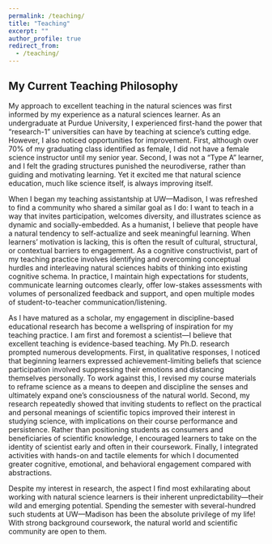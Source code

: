 ```yaml
---
permalink: /teaching/
title: "Teaching"
excerpt: ""
author_profile: true
redirect_from: 
  - /teaching/
---
```


My Current Teaching Philosophy
-----
My approach to excellent teaching in the natural sciences was first informed by my experience as a natural sciences learner. As an undergraduate at Purdue University, I experienced first-hand the power that “research-1” universities can have by teaching at science’s cutting edge. However, I also noticed opportunities for improvement. First, although over 70% of my graduating class identified as female, I did not have a female science instructor until my senior year. Second, I was not a “Type A” learner, and I felt the grading structures punished the neurodiverse, rather than guiding and motivating learning. Yet it excited me that natural science education, much like science itself, is always improving itself.

When I began my teaching assistantship at UW—Madison, I was refreshed to find a community who shared a similar goal as I do: I want to teach in a way that invites participation, welcomes diversity, and illustrates science as dynamic and socially-embedded. As a humanist, I believe that people have a natural tendency to self-actualize and seek meaningful learning. When learners’ motivation is lacking, this is often the result of cultural, structural, or contextual barriers to engagement. As a cognitive constructivist, part of my teaching practice involves identifying and overcoming conceptual hurdles and interleaving natural sciences habits of thinking into existing cognitive schema. In practice, I maintain high expectations for students, communicate learning outcomes clearly, offer low-stakes assessments with volumes of personalized feedback and support, and open multiple modes of student-to-teacher communication/listening.

As I have matured as a scholar, my engagement in discipline-based educational research has become a wellspring of inspiration for my teaching practice. I am first and foremost a scientist—I believe that excellent teaching is evidence-based teaching. My Ph.D. research prompted numerous developments. First, in qualitative responses, I noticed that beginning learners expressed achievement-limiting beliefs that science participation involved suppressing their emotions and distancing themselves personally. To work against this, I revised my course materials to reframe science as a means to deepen and discipline the senses and ultimately expand one’s consciousness of the natural world. Second, my research repeatedly showed that inviting students to reflect on the practical and personal meanings of scientific topics improved their interest in studying science, with implications on their course performance and persistence. Rather than positioning students as consumers and beneficiaries of scientific knowledge, I encouraged learners to take on the identity of scientist early and often in their coursework. Finally, I integrated activities with hands-on and tactile elements for which I documented greater cognitive, emotional, and behavioral engagement compared with abstractions.

Despite my interest in research, the aspect I find most exhilarating about working with natural science learners is their inherent unpredictability—their wild and emerging potential. Spending the semester with several-hundred such students at UW—Madison has been the absolute privilege of my life! With strong background coursework, the natural world and scientific community are open to them.
